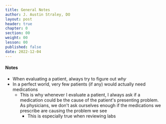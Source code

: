 ```yaml
---
title: General Notes
author: J. Austin Straley, DO
layout: post
header: true
chapter: 0
section: 00
weight: 00
lesson: 00
published: false
date: 2022-12-04
---
```


#### Notes
- When evaluating a patient, always try to figure out *why*
- In a perfect world, very few patients (if any) would actually need medications
    - This is why whenever I evaluate a patient, I always ask if a medication could be the cause of the patient's presenting problem. As physicians, we don't ask ourselves enough if the medications we prescribe are causing the problem we see
        - This is especially true when reviewing labs